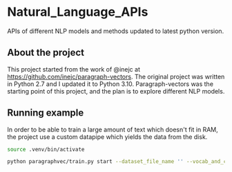 # Natural_Language_APIs

APIs of different NLP models and methods updated to latest python version.

## About the project

This project started from the work of @inejc at https://github.com/inejc/paragraph-vectors. The original project was written in Python 2.7 and I updated it to Python 3.10. Paragraph-vectors was the starting point of this project, and the plan is to explore different NLP models.

## Running example

In order to be able to train a large amount of text which doesn't fit in RAM, the project use a custom datapipe which yields the data from the disk.

```bash
source .venv/bin/activate
```

```bash
python paragraphvec/train.py start --dataset_file_name '' --vocab_and_counter_object_file_name '' --num_epochs 1000 --batch_size 500000 --num_noise_words 2 --vec_dim 100 --lr 1e-3 --model_ver 'dm' --context_size 4 --num_workers -1 --vec_combine_method 'sum' cache_objects true
```